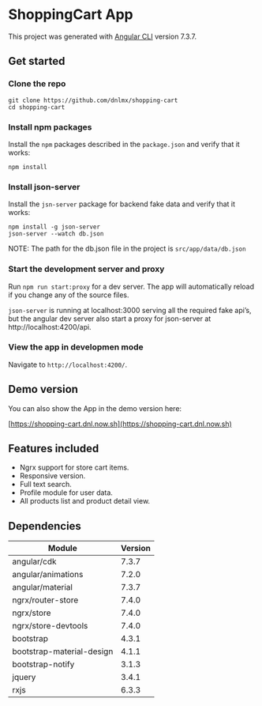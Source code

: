 # ShoppingCart App

This project was generated with [Angular CLI](https://github.com/angular/angular-cli) version 7.3.7.

## Get started

### Clone the repo

```shell
git clone https://github.com/dnlmx/shopping-cart
cd shopping-cart
```

### Install npm packages

Install the `npm` packages described in the `package.json` and verify that it works:

```shell
npm install
```

### Install json-server

Install the `jsn-server` package for backend fake data and verify that it works:

```shell
npm install -g json-server
json-server --watch db.json
```

NOTE: The path for the db.json file in the project is `src/app/data/db.json`

### Start the development server and proxy

Run `npm run start:proxy` for a dev server. The app will automatically reload if you change any of the source files. 

`json-server` is running at localhost:3000 serving all the required fake api’s, but the angular dev server also start a proxy for json-server at http://localhost:4200/api.

### View the app in developmen mode

Navigate to `http://localhost:4200/`.

## Demo version

You can also show the App in the demo version here:

[https://shopping-cart.dnl.now.sh](https://shopping-cart.dnl.now.sh)

## Features included

- Ngrx support for store cart items.
- Responsive version.
- Full text search.
- Profile module for user data.
- All products list and product detail view.

## Dependencies

Module | Version
------------ | -------------
angular/cdk | 7.3.7
angular/animations | 7.2.0
angular/material | 7.3.7
ngrx/router-store | 7.4.0
ngrx/store | 7.4.0
ngrx/store-devtools | 7.4.0
bootstrap | 4.3.1
bootstrap-material-design | 4.1.1
bootstrap-notify | 3.1.3
jquery | 3.4.1
rxjs | 6.3.3

